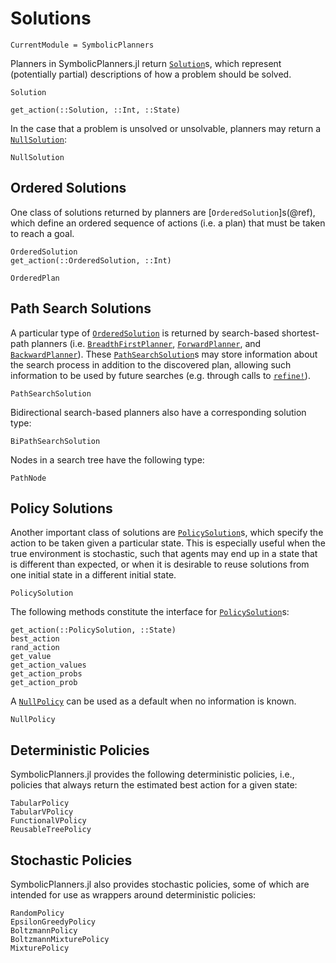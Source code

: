 # Solutions

```@meta
CurrentModule = SymbolicPlanners
```

Planners in SymbolicPlanners.jl return [`Solution`](@ref)s, which represent
(potentially partial) descriptions of how a problem should be solved.

```@docs
Solution
```

```@docs
get_action(::Solution, ::Int, ::State)
```

In the case that a problem is unsolved or unsolvable, planners may return a
[`NullSolution`](@ref):

```@docs
NullSolution
```

## Ordered Solutions

One class of solutions returned by planners are [`OrderedSolution`]s(@ref),
which define an ordered sequence of actions (i.e. a plan) that must be taken
to reach a goal.

```@docs
OrderedSolution
get_action(::OrderedSolution, ::Int)
```

```@docs
OrderedPlan
```

## Path Search Solutions

A particular type of [`OrderedSolution`](@ref) is returned by search-based
shortest-path planners (i.e. [`BreadthFirstPlanner`](@ref),
[`ForwardPlanner`](@ref), and [`BackwardPlanner`](@ref)). These
[`PathSearchSolution`](@ref)s may store information about the search process in
addition to the discovered plan, allowing such information to be used by future
searches (e.g. through calls to [`refine!`](@ref)).

```@docs
PathSearchSolution
```

Bidirectional search-based planners also have a corresponding solution type:

```@docs
BiPathSearchSolution
```

Nodes in a search tree have the following type:

```@docs
PathNode
```

## Policy Solutions

Another important class of solutions are [`PolicySolution`](@ref)s, which 
specify the action to be taken given a particular state. This is especially
useful when the true environment is stochastic, such that agents may end up
in a state that is different than expected, or when it is desirable to reuse
solutions from one initial state in a different initial state.

```@docs
PolicySolution
```

The following methods constitute the interface for [`PolicySolution`](@ref)s:

```@docs
get_action(::PolicySolution, ::State)
best_action
rand_action
get_value
get_action_values
get_action_probs
get_action_prob
```

A [`NullPolicy`](@ref) can be used as a default when no information is known.

```@docs
NullPolicy
```

## Deterministic Policies

SymbolicPlanners.jl provides the following deterministic policies, i.e., 
policies that always return the estimated best action for a given state:

```@docs
TabularPolicy
TabularVPolicy
FunctionalVPolicy
ReusableTreePolicy
```

## Stochastic Policies

SymbolicPlanners.jl also provides stochastic policies, some of which are 
intended for use as wrappers around deterministic policies:

```@docs
RandomPolicy
EpsilonGreedyPolicy
BoltzmannPolicy
BoltzmannMixturePolicy
MixturePolicy
```
